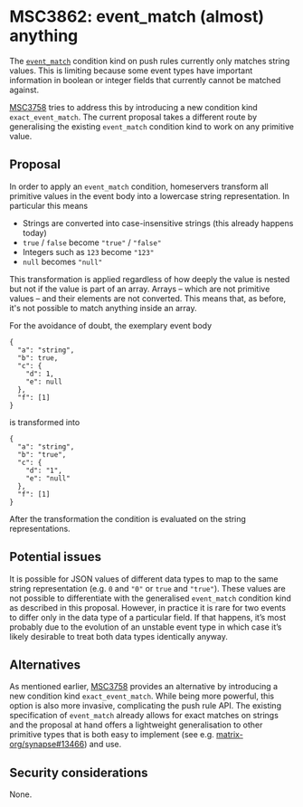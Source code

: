 # MSC3862: event_match (almost) anything

The [`event_match`] condition kind on push rules currently only
matches string values. This is limiting because some event types have
important information in boolean or integer fields that currently cannot
be matched against.

[MSC3758] tries to address this by introducing a new condition kind
`exact_event_match`. The current proposal takes a different route by
generalising the existing `event_match` condition kind to work on any
primitive value.

## Proposal

In order to apply an `event_match` condition, homeservers transform all
primitive values in the event body into a lowercase string
representation. In particular this means

- Strings are converted into case-insensitive strings (this already happens today)
- `true` / `false` become `"true"` / `"false"`
- Integers such as `123` become `"123"`
- `null` becomes `"null"`

This transformation is applied regardless of how deeply the value is
nested but not if the value is part of an array. Arrays – which are not
primitive values – and their elements are not converted. This means
that, as before, it's not possible to match anything inside an array.

For the avoidance of doubt, the exemplary event body

    {
      "a": "string",
      "b": true,
      "c": {
        "d": 1,
        "e": null
      },
      "f": [1]
    }

is transformed into

    {
      "a": "string",
      "b": "true",
      "c": {
        "d": "1",
        "e": "null"
      },
      "f": [1]
    }

After the transformation the condition is evaluated on the string
representations.

## Potential issues

It is possible for JSON values of different data types to map to the
same string representation (e.g. `0` and `"0"` or `true` and `"true"`).
These values are not possible to differentiate with the generalised
`event_match` condition kind as described in this proposal. However, in
practice it is rare for two events to differ only in the data type of a
particular field. If that happens, it’s most probably due to the
evolution of an unstable event type in which case it’s likely desirable
to treat both data types identically anyway.

## Alternatives

As mentioned earlier, [MSC3758] provides an alternative by introducing
a new condition kind `exact_event_match`. While being more powerful,
this option is also more invasive, complicating the push rule API. The
existing specification of `event_match` already allows for exact matches
on strings and the proposal at hand offers a lightweight generalisation
to other primitive types that is both easy to implement (see
e.g. [matrix-org/synapse#13466]) and use.

## Security considerations

None.

  [`event_match`]: https://spec.matrix.org/v1.3/client-server-api/#conditions-1
  [spec]: https://spec.matrix.org/v1.3/client-server-api/#conditions-1
  [MSC3758]: https://github.com/matrix-org/matrix-spec-proposals/pull/3758
  [matrix-org/synapse#13466]: https://github.com/matrix-org/synapse/pull/13466
